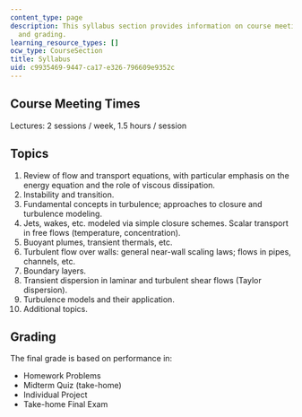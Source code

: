 ```yaml
---
content_type: page
description: This syllabus section provides information on course meeting times, topics,
  and grading.
learning_resource_types: []
ocw_type: CourseSection
title: Syllabus
uid: c9935469-9447-ca17-e326-796609e9352c
---
```


Course Meeting Times
--------------------

Lectures: 2 sessions / week, 1.5 hours / session

Topics
------

1.  Review of flow and transport equations, with particular emphasis on the energy equation and the role of viscous dissipation.
2.  Instability and transition.
3.  Fundamental concepts in turbulence; approaches to closure and turbulence modeling.
4.  Jets, wakes, etc. modeled via simple closure schemes. Scalar transport in free flows (temperature, concentration).
5.  Buoyant plumes, transient thermals, etc.
6.  Turbulent flow over walls: general near-wall scaling laws; flows in pipes, channels, etc.
7.  Boundary layers.
8.  Transient dispersion in laminar and turbulent shear flows (Taylor dispersion).
9.  Turbulence models and their application.
10.  Additional topics.

Grading
-------

The final grade is based on performance in:

*   Homework Problems
*   Midterm Quiz (take-home)
*   Individual Project
*   Take-home Final Exam